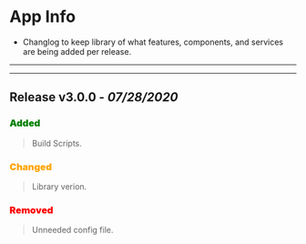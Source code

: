 # App Info

- Changlog to keep library of what features, components, and services are being added per release.

---

---

## **Release v3.0.0** - _07/28/2020_

<h3 style="color: green;font-weight:900"> Added</h3>

> Build Scripts.

<h3 style="color: orange;font-weight:900"> Changed</h3>

> Library verion.

<h3 style="color: red;font-weight:900"> Removed</h3>

> Unneeded config file.
